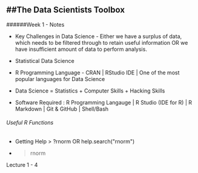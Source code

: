 ##The Data Scientists Toolbox
-----------------------------

######Week 1 - Notes


* Key Challenges in Data Science - Either we have a surplus of data, which needs to be filtered through to retain useful information OR we have insufficient amount of data to perform analysis.

* Statistical Data Science

* R Programming Language - CRAN | RStudio IDE | One of the most popular languages for Data Science

* Data Science = Statistics + Computer Skills + Hacking Skills

* Software Required : R Programming Langauge | R Studio (IDE for R) | R Markdown | Git & GitHub | Shell/Bash



###### Useful R Functions

* Getting Help > ?rnorm OR help.search("rnorm") 

* > rnorm





Lecture 1 - 4
